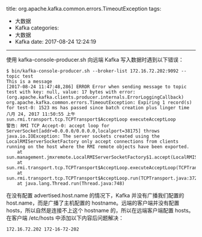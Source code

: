 title: org.apache.kafka.common.errors.TimeoutException
tags:
  - 大数据
  - Kafka
categories:
  - 大数据
  - Kafka
date: 2017-08-24 12:24:19
---


使用 kafka-console-producer.sh 向远端 Kafka 写入数据时遇到以下错误：

    $ bin/kafka-console-producer.sh --broker-list 172.16.72.202:9092 --topic test
    This is a message
    [2017-08-24 11:47:48,286] ERROR Error when sending message to topic test with key: null, value: 17 bytes with error: (org.apache.kafka.clients.producer.internals.ErrorLoggingCallback)
    org.apache.kafka.common.errors.TimeoutException: Expiring 1 record(s) for test-0: 1523 ms has passed since batch creation plus linger time
    八月 24, 2017 11:50:55 上午 sun.rmi.transport.tcp.TCPTransport$AcceptLoop executeAcceptLoop
    警告: RMI TCP Accept-0: accept loop for ServerSocket[addr=0.0.0.0/0.0.0.0,localport=38175] throws
    java.io.IOException: The server sockets created using the LocalRMIServerSocketFactory only accept connections from clients running on the host where the RMI remote objects have been exported.
    	at sun.management.jmxremote.LocalRMIServerSocketFactory$1.accept(LocalRMIServerSocketFactory.java:114)
    	at sun.rmi.transport.tcp.TCPTransport$AcceptLoop.executeAcceptLoop(TCPTransport.java:400)
    	at sun.rmi.transport.tcp.TCPTransport$AcceptLoop.run(TCPTransport.java:372)
     	at java.lang.Thread.run(Thread.java:748)
        
在没有配置 advertised.host.name 的情况下，Kafka 并没有广播我们配置的 host.name，而是广播了主机配置的 hostname。远端的客户端并没有配置 hosts，所以自然是连接不上这个 hostname 的，所以在远端客户端配置 hosts。在客户端 /etc/hosts 中添加以下内容后问题解决：

    172.16.72.202 172-16-72-202
